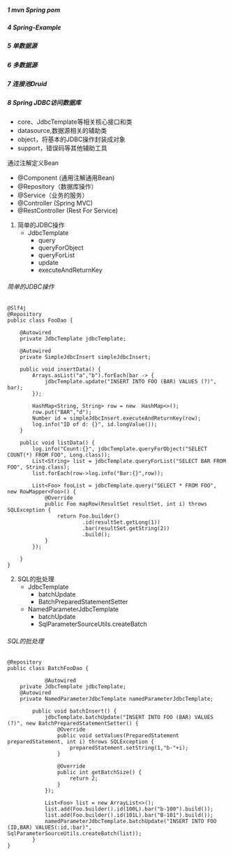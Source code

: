 ##### 1 mvn Spring pom
##### 4 Spring-Example
##### 5 单数据源
##### 6 多数据源
##### 7 连接池Druid
##### 8 Spring JDBC访问数据库
+ core、JdbcTemplate等相关核心接口和类
+ datasource,数据源相关的辅助类
+ object，将基本的JDBC操作封装成对象
+ support，错误码等其他辅助工具

通过注解定义Bean

+ @Component (通用注解通用Bean)
+ @Repository（数据库操作）
+ @Service（业务的服务）
+ @Controller (Spring MVC)
+ @RestController (Rest For Service)


1. 简单的JDBC操作
    + JdbcTemplate
       + query
       + queryForObject
       + queryForList
       + update
       + executeAndReturnKey


###### 简单的JDBC操作

	@Slf4j
	@Repository
	public class FooDao {
	
	    @Autowired
	    private JdbcTemplate jdbcTemplate;
	
	    @Autowired
	    private SimpleJdbcInsert simpleJdbcInsert;
	
	    public void insertData() {
	        Arrays.asList("a","b").forEach(bar -> {
	            jdbcTemplate.update("INSERT INTO FOO (BAR) VALUES (?)", bar);
	        });
	
	        HashMap<String, String> row = new  HashMap<>();
	        row.put("BAR","d");
	        Number id = simpleJdbcInsert.executeAndReturnKey(row);
	        log.info("ID of d: {}", id.longValue());
	    }
	
	    public void listData() {
	        log.info("Count:{}", jdbcTemplate.queryForObject("SELECT COUNT(*) FROM FOO", Long.class));
	        List<String> list = jdbcTemplate.queryForList("SELECT BAR FROM FOO", String.class);
	        list.forEach(row->log.info("Bar:{}",row));
	
	        List<Foo> fooList = jdbcTemplate.query("SELECT * FROM FOO", new RowMapper<Foo>() {
	            @Override
	            public Foo mapRow(ResultSet resultSet, int i) throws SQLException {
	                return Foo.builder()
	                        .id(resultSet.getLong(1))
	                        .bar(resultSet.getString(2))
	                        .build();
	            }
	        });
	
	    }
	}

   
2. SQL的批处理
    + JdbcTemplate
       + batchUpdate
       + BatchPreparedStatementSetter
    + NamedParameterJdbcTemplate
       + batchUpdate
       + SqlParameterSourceUtils.createBatch
       
	   
###### SQL的批处理	   
	   
	@Repository
	public class BatchFooDao {
	
			    @Autowired
	    private JdbcTemplate jdbcTemplate;
	    @Autowired
	    private NamedParameterJdbcTemplate namedParameterJdbcTemplate;
		
		    public void batchInsert() {
		        jdbcTemplate.batchUpdate("INSERT INTO FOO (BAR) VALUES (?)", new BatchPreparedStatementSetter() {
		            @Override
		            public void setValues(PreparedStatement preparedStatement, int i) throws SQLException {
		                preparedStatement.setString(1,"b-"+i);
		            }
		
		            @Override
		            public int getBatchSize() {
		                return 2;
		            }
		        });
		
		        List<Foo> list = new ArrayList<>();
		        list.add(Foo.builder().id(100L).bar("b-100").build());
		        list.add(Foo.builder().id(101L).bar("B-101").build());
		        namedParameterJdbcTemplate.batchUpdate("INSERT INTO FOO (ID,BAR) VALUES(:id,:bar)", SqlParameterSourceUtils.createBatch(list));
		    }
	} 

